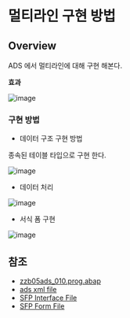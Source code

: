 # 멀티라인 구현 방법

## Overview

ADS 에서 멀티라인에 대해 구현 해본다.

**효과**

![image](https://github.com/loopat666/my-abap-ads/assets/99716769/6810e390-2dfa-41b9-a0d8-df1a88d2aa10)


### 구현 방법

- 데이터 구조 구현 방법

종속된 테이블 타입으로 구현 한다.

![image](https://github.com/loopat666/my-abap-ads/assets/99716769/587b6001-02d6-403b-b1c8-d1ef9b0c94b8)

  
- 데이터 처리

![image](https://github.com/loopat666/my-abap-ads/assets/99716769/1beaf79b-8b06-4f90-9300-154e8b5fc8b2)


- 서식 폼 구현

![image](https://github.com/loopat666/my-abap-ads/assets/99716769/47bfd02d-7e15-411a-82c6-45cd6e77e0f5)


## 참조

- [zzb05ads_010.prog.abap](src/zzbxt05ads_010.prog.abap)
- [ads xml file](src/zzzztest_ads01.sfpf.xdp)
- [SFP Interface File](src/zzzztest_ads01.sfpi.xml)
- [SFP Form File](src/zzzztest_ads01.sfpf.xml)

